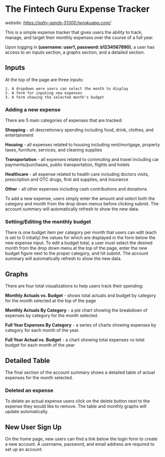 # The Fintech Guru Expense Tracker

*website: https://salty-sands-51300.herokuapp.com/*

This is a simple expense tracker that gives users the ability
to track, manage, and target their monthly expenses over the course
of a full year.

Upon logging in **(username: user1, password: b1234567890)**, a user has
access to an inputs section, a graphs section, and a detailed section.

## Inputs

At the top of the page are three inputs:

    1. A dropdown were users can select the month to display
    2. A form for inputing new expenses
    3. A form showing the selected month's budget

### Adding a new expense 

There are 5 main categories of expenses that are tracked:

**Shopping** - all descretionary spending including food, drink, 
clothes, and entertainment

**Housing** - all expenses related to housing including rent/mortgage, 
property taxes, furniture, services, and cleaning supplies

**Transportation** - all expenses related to commuting and travel including
car payments/purchases, public transportation, flights and hotels

**Healthcare** - all expense related to health care including doctors visits, 
prescription and OTC drugs, first aid supplies, and insurance

**Other** - all other expenses including cash contributions and donations

To add a new expense, users simply enter the amount and select both the category and month 
from the drop down menus before clicking submit. The account summary will automatically 
refresh to show the new data.

### Setting/Editing the monthly budget

There is one budget item per category per month that users can edit (each is set to 0 intially) 
the values for which are displayed in the form below the new expense input. To edit a budget total,
a user must select the desired month from the drop down menu at the top of the page, enter the new
budget figure next to the proper category, and hit submit. The account summary will automatically
refresh to show the new data. 

## Graphs

There are four total visualizations to help users track their spending:

**Monthly Actuals vs. Budget** - shows total actuals and budget by category
for the month selected at the top of the page

**Monthly Actuals By Category** - a pie chart showing the breakdown of expenses
by category for the month selected.

**Full Year Expenses By Category** - a series of charts showing expenses by 
category for each month of the year.

**Full Year Actual vs. Budget** - a chart showing total expenses vs total 
budget for each month of the year

## Detailed Table

The final section of the account summary shows a detailed table of actual expenses
for the month selected. 

### Deleted an expense

To delete an actual expense users click on the delete button next to the expense 
they would like to remove. The table and monthly graphs will update automatically.

## New User Sign Up

On the home page, new users can find a link below the login form to create a new
account. A username, password, and email address are required to set up an account.

